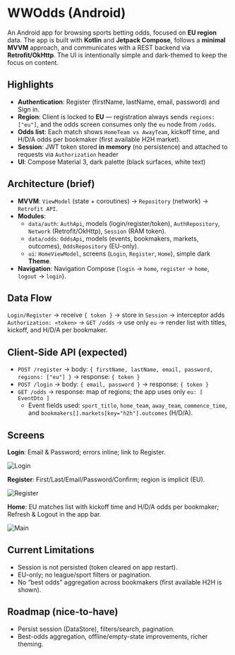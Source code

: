# WWOdds (Android)

An Android app for browsing sports betting odds, focused on **EU region** data. The app is built with **Kotlin** and **Jetpack Compose**, follows a **minimal MVVM** approach, and communicates with a REST backend via **Retrofit/OkHttp**. The UI is intentionally simple and dark-themed to keep the focus on content.

## Highlights
- **Authentication**: Register (firstName, lastName, email, password) and Sign in.
- **Region**: Client is locked to **EU** — registration always sends `regions: ["eu"]`, and the odds screen consumes only the `eu` node from `/odds`.
- **Odds list**: Each match shows `HomeTeam vs AwayTeam`, kickoff time, and H/D/A odds per bookmaker (first available H2H market).
- **Session**: JWT token stored **in memory** (no persistence) and attached to requests via `Authorization` header
- **UI**: Compose Material 3, dark palette (black surfaces, white text)

## Architecture (brief)
- **MVVM**: `ViewModel` (state + coroutines) → `Repository` (network) → `Retrofit API`.
- **Modules**:
  - `data/auth`: `AuthApi`, models (login/register/token), `AuthRepository`, `Network` (Retrofit/OkHttp), `Session` (RAM token).
  - `data/odds`: `OddsApi`, models (events, bookmakers, markets, outcomes), `OddsRepository` (EU-only).
  - `ui`: `HomeViewModel`, screens (`Login`, `Register`, `Home`), simple dark **Theme**.
- **Navigation**: Navigation Compose (`login` → `home`, `register` → `home`, `logout` → `login`).

## Data Flow
`Login/Register` → receive `{ token }` → store in `Session` → interceptor adds `Authorization: <token>` → `GET /odds` → use only `eu` → render list with titles, kickoff, and H/D/A per bookmaker.

## Client-Side API (expected)
- `POST /register` → body: `{ firstName, lastName, email, password, regions: ["eu"] }` → response: `{ token }`
- `POST /login` → body: `{ email, password }` → response: `{ token }`
- `GET /odds` → response: map of regions; the app uses only `eu: [ EventDto ]`
  - Event fields used: `sport_title`, `home_team`, `away_team`, `commence_time`, and `bookmakers[].markets[key="h2h"].outcomes` (H/D/A).

## Screens
**Login**: Email & Password; errors inline; link to Register.

![Login](ss/login.png)

**Register**: First/Last/Email/Password/Confirm; region is implicit (EU).

![Register](ss/register.png)

**Home**: EU matches list with kickoff time and H/D/A odds per bookmaker; Refresh & Logout in the app bar.

![Main](ss/main.png)

## Current Limitations
- Session is not persisted (token cleared on app restart).
- EU-only; no league/sport filters or pagination.
- No “best odds” aggregation across bookmakers (first available H2H is shown).

## Roadmap (nice-to-have)
- Persist session (DataStore), filters/search, pagination.
- Best-odds aggregation, offline/empty-state improvements, richer theming.